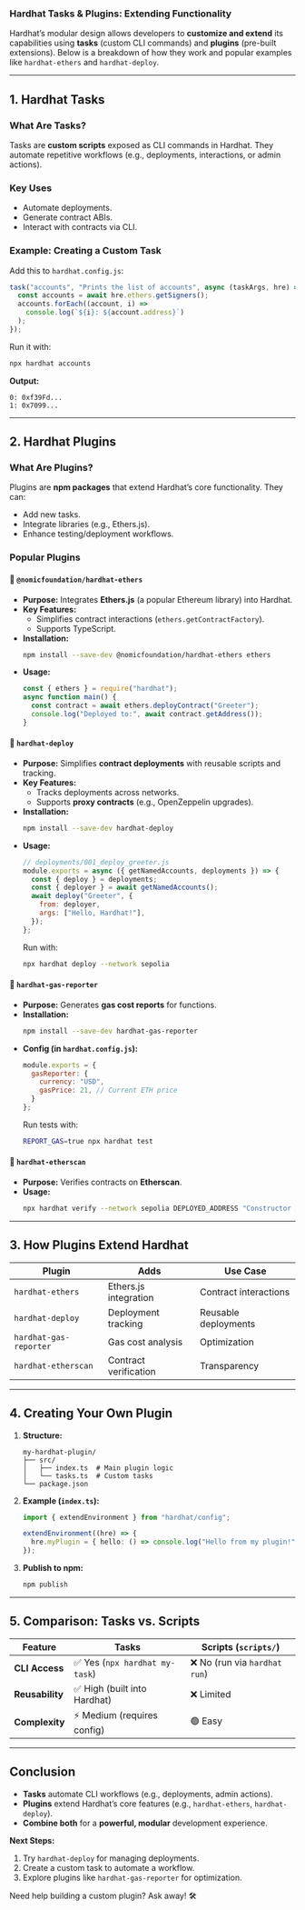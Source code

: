 ### **Hardhat Tasks & Plugins: Extending Functionality**  

Hardhat’s modular design allows developers to **customize and extend** its capabilities using **tasks** (custom CLI commands) and **plugins** (pre-built extensions). Below is a breakdown of how they work and popular examples like `hardhat-ethers` and `hardhat-deploy`.

---

## **1. Hardhat Tasks**  
### **What Are Tasks?**  
Tasks are **custom scripts** exposed as CLI commands in Hardhat. They automate repetitive workflows (e.g., deployments, interactions, or admin actions).  

### **Key Uses**  
- Automate deployments.  
- Generate contract ABIs.  
- Interact with contracts via CLI.  

### **Example: Creating a Custom Task**  
Add this to `hardhat.config.js`:  
```javascript
task("accounts", "Prints the list of accounts", async (taskArgs, hre) => {
  const accounts = await hre.ethers.getSigners();
  accounts.forEach((account, i) => 
    console.log(`${i}: ${account.address}`)
  );
});
```
Run it with:  
```sh
npx hardhat accounts
```
**Output:**  
```
0: 0xf39Fd...  
1: 0x7099...  
```

---

## **2. Hardhat Plugins**  
### **What Are Plugins?**  
Plugins are **npm packages** that extend Hardhat’s core functionality. They can:  
- Add new tasks.  
- Integrate libraries (e.g., Ethers.js).  
- Enhance testing/deployment workflows.  

### **Popular Plugins**  

#### **🔹 `@nomicfoundation/hardhat-ethers`**  
- **Purpose:** Integrates **Ethers.js** (a popular Ethereum library) into Hardhat.  
- **Key Features:**  
  - Simplifies contract interactions (`ethers.getContractFactory`).  
  - Supports TypeScript.  
- **Installation:**  
  ```sh
  npm install --save-dev @nomicfoundation/hardhat-ethers ethers
  ```
- **Usage:**  
  ```javascript
  const { ethers } = require("hardhat");
  async function main() {
    const contract = await ethers.deployContract("Greeter");
    console.log("Deployed to:", await contract.getAddress());
  }
  ```

#### **🔹 `hardhat-deploy`**  
- **Purpose:** Simplifies **contract deployments** with reusable scripts and tracking.  
- **Key Features:**  
  - Tracks deployments across networks.  
  - Supports **proxy contracts** (e.g., OpenZeppelin upgrades).  
- **Installation:**  
  ```sh
  npm install --save-dev hardhat-deploy
  ```
- **Usage:**  
  ```javascript
  // deployments/001_deploy_greeter.js
  module.exports = async ({ getNamedAccounts, deployments }) => {
    const { deploy } = deployments;
    const { deployer } = await getNamedAccounts();
    await deploy("Greeter", {
      from: deployer,
      args: ["Hello, Hardhat!"],
    });
  };
  ```
  Run with:  
  ```sh
  npx hardhat deploy --network sepolia
  ```

#### **🔹 `hardhat-gas-reporter`**  
- **Purpose:** Generates **gas cost reports** for functions.  
- **Installation:**  
  ```sh
  npm install --save-dev hardhat-gas-reporter
  ```
- **Config (in `hardhat.config.js`):**  
  ```javascript
  module.exports = {
    gasReporter: {
      currency: "USD",
      gasPrice: 21, // Current ETH price
    }
  };
  ```
  Run tests with:  
  ```sh
  REPORT_GAS=true npx hardhat test
  ```

#### **🔹 `hardhat-etherscan`**  
- **Purpose:** Verifies contracts on **Etherscan**.  
- **Usage:**  
  ```sh
  npx hardhat verify --network sepolia DEPLOYED_ADDRESS "Constructor Arg"
  ```

---

## **3. How Plugins Extend Hardhat**  
| Plugin | Adds | Use Case |
|--------|------|----------|
| `hardhat-ethers` | Ethers.js integration | Contract interactions |
| `hardhat-deploy` | Deployment tracking | Reusable deployments |
| `hardhat-gas-reporter` | Gas cost analysis | Optimization |
| `hardhat-etherscan` | Contract verification | Transparency |

---

## **4. Creating Your Own Plugin**  
1. **Structure:**  
   ```
   my-hardhat-plugin/
   ├── src/
   │   ├── index.ts  # Main plugin logic
   │   └── tasks.ts  # Custom tasks
   └── package.json
   ```
2. **Example (`index.ts`):**  
   ```typescript
   import { extendEnvironment } from "hardhat/config";

   extendEnvironment((hre) => {
     hre.myPlugin = { hello: () => console.log("Hello from my plugin!") };
   });
   ```
3. **Publish to npm:**  
   ```sh
   npm publish
   ```

---

## **5. Comparison: Tasks vs. Scripts**  
| Feature | Tasks | Scripts (`scripts/`) |
|---------|-------|----------------------|
| **CLI Access** | ✅ Yes (`npx hardhat my-task`) | ❌ No (run via `hardhat run`) |
| **Reusability** | ✅ High (built into Hardhat) | ❌ Limited |
| **Complexity** | ⚡ Medium (requires config) | 🟢 Easy |

---

## **Conclusion**  
- **Tasks** automate CLI workflows (e.g., deployments, admin actions).  
- **Plugins** extend Hardhat’s core features (e.g., `hardhat-ethers`, `hardhat-deploy`).  
- **Combine both** for a **powerful, modular** development experience.  

**Next Steps:**  
1. Try `hardhat-deploy` for managing deployments.  
2. Create a custom task to automate a workflow.  
3. Explore plugins like `hardhat-gas-reporter` for optimization.  

Need help building a custom plugin? Ask away! 🛠️